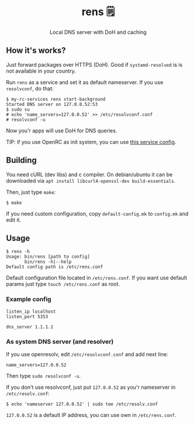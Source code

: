 <div align="center">
	<h1>rens 🗒</h1>
	<p>Local DNS server with DoH and caching</p>
</div>

## How it's works?

Just forward packages over HTTPS (DoH). Good if `systemd-resolved` is is not available
in your country.

Run `rens` as a service and set it as default nameserver. If you use `resolvconf`, do that:

```console
$ my-rc-services rens start-background
Started DNS server on 127.0.0.52:53
$ sudo su
# echo 'name_servers=127.0.0.52' >> /etc/resolvconf.conf
# resolvconf -u
```

Now you'r apps will use DoH for DNS queries.

TIP: if you use OpenRC as init system, you can use
[this service config](https://gist.github.com/ValgrindLLVM/fbc025d997f6499dcf2aaae63b8b36ee).

## Building

You need cURL (dev libs) and c compiler. On debian/ubuntu it can be downloaded
via `apt install libcurl4-openssl-dev build-essentials`.

Then, just type `make`:

```console
$ make
```

If you need custom configuration, copy `default-config.mk` to `config.mk` and edit it.

## Usage

```console
$ rens -h
Usage: bin/rens [path to config]
       bin/rens -h|--help
Default config path is /etc/rens.conf
```

Default configuration file located in `/etc/rens.conf`. If you want use default
params just type `touch /etc/rens.conf` as root.

### Example config

```
listen_ip localhost
listen_port 5353

dns_server 1.1.1.1
```

### As system DNS server (and resolver)

If you use openresolv, edit `/etc/resolvconf.conf` and add next line:

```
name_servers=127.0.0.52
```

Then type `sudo resolvconf -u`.

If you don't use resolvconf, just put `127.0.0.52` as you'r nameserver in
`/etc/resolv.conf`:

```console
$ echo 'nameserver 127.0.0.52' | sudo tee /etc/resolv.conf
```

`127.0.0.52` is a default IP address, you can use own in `/etc/rens.conf`.


